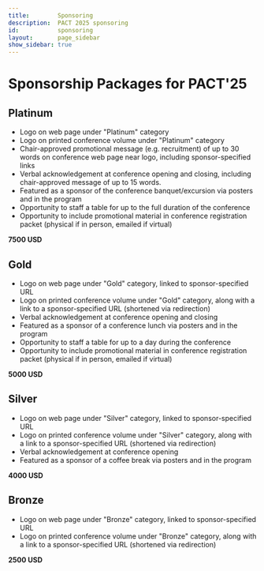```yaml
---
title:        Sponsoring
description:  PACT 2025 sponsoring
id:           sponsoring
layout:       page_sidebar
show_sidebar: true
---
```


# Sponsorship Packages for PACT'25

## Platinum

- Logo on web page under "Platinum" category
- Logo on printed conference volume under "Platinum" category
- Chair-approved promotional message (e.g. recruitment) of up to 30 words
  on conference web page near logo, including sponsor-specified links
- Verbal acknowledgement at conference opening and closing, including
  chair-approved message of up to 15 words.
- Featured as a sponsor of the conference banquet/excursion via posters and
  in the program
- Opportunity to staff a table for up to the full duration of the conference
- Opportunity to include promotional material in conference registration packet
  (physical if in person, emailed if virtual)

**7500 USD**

## Gold

- Logo on web page under "Gold" category, linked to sponsor-specified URL
- Logo on printed conference volume under "Gold" category,
  along with a link to a sponsor-specified URL (shortened via redirection)
- Verbal acknowledgement at conference opening and closing
- Featured as a sponsor of a conference lunch via posters and
  in the program
- Opportunity to staff a table for up to a day during the conference
- Opportunity to include promotional material in conference registration packet
  (physical if in person, emailed if virtual)

**5000 USD**

## Silver

- Logo on web page under "Silver" category, linked to sponsor-specified URL
- Logo on printed conference volume under "Silver" category,
  along with a link to a sponsor-specified URL (shortened via redirection)
- Verbal acknowledgement at conference opening
- Featured as a sponsor of a coffee break via posters and
  in the program

**4000 USD**

## Bronze

- Logo on web page under "Bronze" category, linked to sponsor-specified URL
- Logo on printed conference volume under "Bronze" category,
  along with a link to a sponsor-specified URL (shortened via redirection)

**2500 USD**
